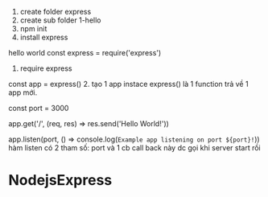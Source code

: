 1. create folder express
2. create sub folder 1-hello
3. npm init
4. install express

hello world
const express = require('express') 
1. require express 

const app = express()
2. tạo 1 app instace 
express() là 1 function trả về 1 app mới. 

const port = 3000

app.get('/', (req, res) => res.send('Hello World!'))

app.listen(port, () => console.log(`Example app listening on port ${port}!`))
hàm listen có 2 tham số: port và 1 cb 
call back này dc gọi khi server start rồi
# NodejsExpress
